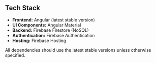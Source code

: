 ## Tech Stack

- **Frontend:** Angular (latest stable version)
- **UI Components:** Angular Material
- **Backend:** Firebase Firestore (NoSQL)
- **Authentication:** Firebase Authentication
- **Hosting:** Firebase Hosting

All dependencies should use the latest stable versions unless otherwise specified.